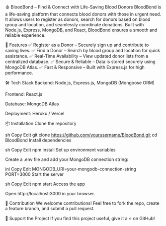 🩸 BloodBond – Find & Connect with Life-Saving Blood Donors
BloodBond is a life-saving platform that connects blood donors with those in urgent need. It allows users to register as donors, search for donors based on blood group and location, and seamlessly coordinate donations. Built with Node.js, Express, MongoDB, and React, BloodBond ensures a smooth and reliable experience.

🚀 Features
✅ Register as a Donor – Securely sign up and contribute to saving lives.
✅ Find a Donor – Search by blood group and location for quick assistance.
✅ Real-Time Availability – View updated donor lists from a centralized database.
✅ Secure & Reliable – Data is stored securely using MongoDB Atlas.
✅ Fast & Responsive – Built with Express.js for high performance.

🛠️ Tech Stack
Backend: Node.js, Express.js, MongoDB (Mongoose ORM)

Frontend: React.js

Database: MongoDB Atlas

Deployment: Heroku / Vercel

📦 Installation
Clone the repository

sh
Copy
Edit
git clone https://github.com/yourusername/BloodBond.git
cd BloodBond
Install dependencies

sh
Copy
Edit
npm install
Set up environment variables

Create a .env file and add your MongoDB connection string:

ini
Copy
Edit
MONGODB_URI=your-mongodb-connection-string
PORT=3000
Start the server

sh
Copy
Edit
npm start
Access the app

Open http://localhost:3000 in your browser.

🎯 Contribution
We welcome contributions! Feel free to fork the repo, create a feature branch, and submit a pull request.

🌟 Support the Project
If you find this project useful, give it a ⭐ on GitHub!
